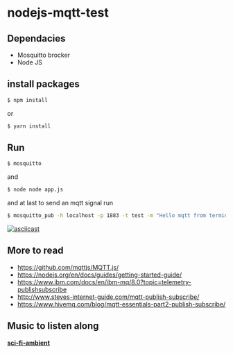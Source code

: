 # nodejs-mqtt-test

## Dependacies
- Mosquitto brocker
- Node JS
## install packages
```bash
$ npm install 
```
or
```bash
$ yarn install 
```
## Run
```bash
$ mosquitto 
```
and 
```bash
$ node node app.js 
```
and at last to send an mqtt signal run
```bash
$ mosquitto_pub -h localhost -p 1883 -t test -m "Hello mqtt from terminal"
```

[![asciicast](https://asciinema.org/a/432904.svg)](https://asciinema.org/a/432904)

## More to read
- https://github.com/mqttjs/MQTT.js/
- https://nodejs.org/en/docs/guides/getting-started-guide/
- https://www.ibm.com/docs/en/ibm-mq/8.0?topic=telemetry-publishsubscribe
- http://www.steves-internet-guide.com/mqtt-publish-subscribe/
- https://www.hivemq.com/blog/mqtt-essentials-part2-publish-subscribe/

## Music to listen along
**[sci-fi-ambient](https://www.youtube.com/watch?v=C4MpzSMkinw)**
